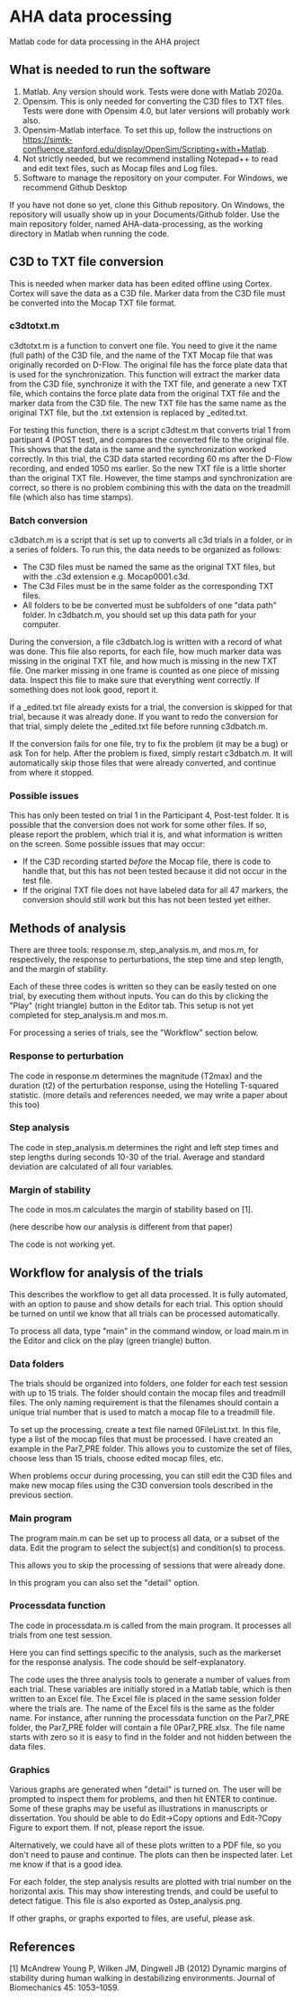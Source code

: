 # AHA data processing
 Matlab code for data processing in the AHA project

## What is needed to run the software
1. Matlab.  Any version should work. Tests were done with Matlab 2020a.
2. Opensim.  This is only needed for converting the C3D files to TXT files. Tests were done with Opensim 4.0, but later versions will probably work also.
3. Opensim-Matlab interface. To set this up, follow the instructions on https://simtk-confluence.stanford.edu/display/OpenSim/Scripting+with+Matlab.
4. Not strictly needed, but we recommend installing Notepad++ to read and edit text files, such as Mocap files and Log files.
5. Software to manage the repository on your computer. For Windows, we recommend Github Desktop

If you have not done so yet, clone this Github repository.  On Windows, the repository will usually show up in your Documents/Github folder. Use the main repository folder, named AHA-data-processing, as the working directory in Matlab when running the code.

## C3D to TXT file conversion
This is needed when marker data has been edited offline using Cortex. Cortex will save the data as a C3D file.  Marker data from the C3D file must be converted into the Mocap TXT file format.

### c3dtotxt.m 
c3dtotxt.m is a function to convert one file. You need to give it the name (full path) of the C3D file, and the name of the TXT Mocap file that was originally recorded on D-Flow. The original file has the force plate data that is used for the synchronization. This function will extract the marker data from the C3D file, synchronize it with the TXT file, and generate a new TXT file, which contains the force plate data from the original TXT file and the marker data from the C3D file.  The new TXT file has the same name as the original TXT file, but the .txt extension is replaced by _edited.txt.

For testing this function, there is a script c3dtest.m that converts trial 1 from partipant 4 (POST test), and compares the converted file to the original file. This shows that the data is the same and the synchronization worked correctly. In this trial, the C3D data started recording 60 ms after the D-Flow recording, and ended 1050 ms earlier.  So the new TXT file is a little shorter than the original TXT file. However, the time stamps and synchronization are correct, so there is no problem combining this with the data on the treadmill file (which also has time stamps).

### Batch conversion
c3dbatch.m is a script that is set up to converts all c3d trials in a folder, or in a series of folders. To run this, the data needs to be organized as follows:
* The C3D files must be named the same as the original TXT files, but with the .c3d extension e.g. Mocap0001.c3d.
* The C3d Files must be in the same folder as the corresponding TXT files.
* All folders to be be converted must be subfolders of one "data path" folder.  In c3dbatch.m, you should set up this data path for your computer.

During the conversion, a file c3dbatch.log is written with a record of what was done.  This file also reports, for each file, how much marker data was missing in the original TXT file, and how much is missing in the new TXT file. One marker missing in one frame is counted as one piece of missing data.  Inspect this file to make sure that everything went correctly.  If something does not look good, report it.

If a _edited.txt file already exists for a trial, the conversion is skipped for that trial, because it was already done. If you want to redo the conversion for that trial, simply delete the _edited.txt file before running c3dbatch.m.

If the conversion fails for one file, try to fix the problem (it may be a bug) or ask Ton for help.  After the problem is fixed, simply restart c3dbatch.m. It will automatically skip those files that were already converted, and continue from where it stopped.

### Possible issues
This has only been tested on trial 1 in the Participant 4, Post-test folder.  It is possible that the conversion does not work for some other files.  If so, please report the problem, which trial it is, and what information is written on the screen.  Some possible issues that may occur:
* If the C3D recording started *before* the Mocap file, there is code to handle that, but this has not been tested because it did not occur in the test file.
* If the original TXT file does not have labeled data for all 47 markers, the conversion should still work but this has not been tested yet either.

## Methods of analysis

There are three tools: response.m, step_analysis.m, and mos.m, for respectively, the response to perturbations, the step time and step length, and the margin of stability.

Each of these three codes is written so they can be easily tested on one trial, by executing them without inputs. You can do this by clicking the "Play" (right triangle) button in the Editor tab. This setup is not yet completed for step_analysis.m and mos.m.

For processing a series of trials, see the "Workflow" section below.

### Response to perturbation

The code in response.m determines the magnitude (T2max) and the duration (t2) of the perturbation response, using the Hotelling T-squared statistic.  (more details and references needed, we may write a paper about this too)

### Step analysis

The code in step_analysis.m determines the right and left step times and step lengths during seconds 10-30 of the trial. Average and standard deviation are calculated of all four variables.

### Margin of stability

The code in mos.m calculates the margin of stability based on [1].  

(here describe how our analysis is different from that paper)

The code is not working yet.

## Workflow for analysis of the trials

This describes the workflow to get all data processed.  It is fully automated, with an option to pause and show details for each trial. This option should be turned on until we know that all trials can be processed automatically.

To process all data, type "main" in the command window, or load main.m in the Editor and click on the play (green triangle) button.

### Data folders
The trials should be organized into folders, one folder for each test session with up to 15 trials. The folder should contain the mocap files and treadmill files. The only naming requirement is that the filenames should contain a unique trial number that is used to match a mocap file to a treadmill file. 

To set up the processing, create a text file named 0FileList.txt.  In this file, type a list of the mocap files that must be processed.  I have created an example in the Par7_PRE folder.  This allows you to customize the set of files, choose less than 15 trials, choose edited mocap files, etc.

When problems occur during processing, you can still edit the C3D files and make new mocap files using the C3D conversion tools described in the previous section.

### Main program
The program main.m can be set up to process all data, or a subset of the data. Edit the program to select the subject(s) and condition(s) to process. 

This allows you to skip the processing of sessions that were already done.

In this program you can also set the "detail" option.

### Processdata function
The code in processdata.m is called from the main program. It processes all trials from one test session. 

Here you can find settings specific to the analysis, such as the markerset for the response analysis.  The code should be self-explanatory.

The code uses the three analysis tools to generate a number of values from each trial.  These variables are initially stored in a Matlab table, which is then written to an Excel file.  The Excel file is placed in the same session folder where the trials are.  The name of the Excel fils is the same as the folder name.  For instance, after running the processdata function on the Par7_PRE folder, the Par7_PRE folder will contain a file 0Par7_PRE.xlsx.  The file name starts with zero so it is easy to find in the folder and not hidden between the data files.

### Graphics
Various graphs are generated when "detail" is turned on. The user will be prompted to inspect them for problems, and then hit ENTER to continue.  Some of these graphs may be useful as illustrations in manuscripts or dissertation. You should be able to do Edit->Copy options and Edit-?Copy Figure to export them.  If not, please report the issue.

Alternatively, we could have all of these plots written to a PDF file, so you don't need to pause and continue.  The plots can then be inspected later. Let me know if that is a good idea.

For each folder, the step analysis results are plotted with trial number on the horizontal axis.  This may show interesting trends, and could be useful to detect fatigue.  This file is also exported as 0step_analysis.png.

If other graphs, or graphs exported to files, are useful, please ask.

## References

[1] McAndrew Young P, Wilken JM, Dingwell JB (2012) Dynamic margins of stability during human walking in destabilizing environments. Journal of Biomechanics 45: 1053–1059.

